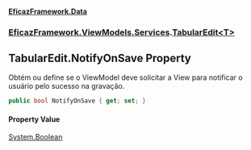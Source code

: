 #### [EficazFramework.Data](EficazFrameworkData.md 'EficazFramework Data')
### [EficazFramework.ViewModels.Services](EficazFrameworkData.md#EficazFramework.ViewModels.Services 'EficazFramework.ViewModels.Services').[TabularEdit&lt;T&gt;](EficazFramework.ViewModels.Services/TabularEdit_T_.md 'EficazFramework.ViewModels.Services.TabularEdit<T>')

## TabularEdit<T>.NotifyOnSave Property

Obtém ou define se o ViewModel deve solicitar a View para notificar o usuário pelo sucesso na gravação.

```csharp
public bool NotifyOnSave { get; set; }
```

#### Property Value
[System.Boolean](https://docs.microsoft.com/en-us/dotnet/api/System.Boolean 'System.Boolean')